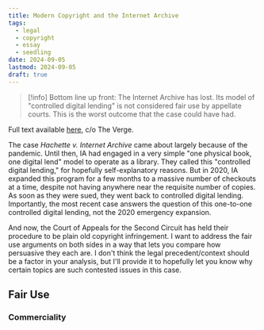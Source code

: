 ```yaml
---
title: Modern Copyright and the Internet Archive
tags:
  - legal
  - copyright
  - essay
  - seedling
date: 2024-09-05
lastmod: 2024-09-05
draft: true
---
```

> [!info] Bottom line up front:
> The Internet Archive has lost. Its model of "controlled digital lending" is not considered fair use by appellate courts. This is the worst outcome that the case could have had.

Full text available [here](https://s3.documentcloud.org/documents/25091194/internet-archive-appeal.pdf), c/o The Verge.

The case *Hachette v. Internet Archive* came about largely because of the pandemic. Until then, IA had engaged in a very simple "one physical book, one digital lend" model to operate as a library. They called this "controlled digital lending," for hopefully self-explanatory reasons. But in 2020, IA expanded this program for a few months to a massive number of checkouts at a time, despite not having anywhere near the requisite number of copies. As soon as they were sued, they went back to controlled digital lending. Importantly, the most recent case answers the question of this one-to-one controlled digital lending, not the 2020 emergency expansion.

And now, the Court of Appeals for the Second Circuit has held their procedure to be plain old copyright infringement. I want to address the fair use arguments on both sides in a way that lets you compare how persuasive they each are. I don't think the legal precedent/context should be a factor in your analysis, but I'll provide it to hopefully let you know why certain topics are such contested issues in this case.

## Fair Use

### Commerciality